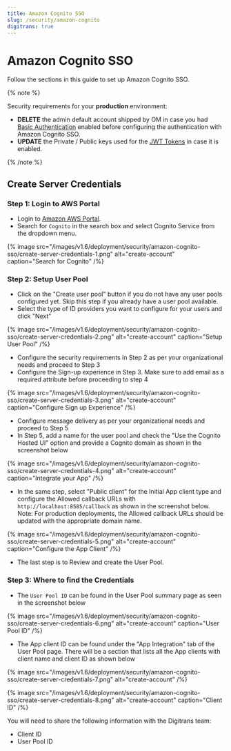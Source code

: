 ```yaml
---
title: Amazon Cognito SSO
slug: /security/amazon-cognito
digitrans: true
---
```


# Amazon Cognito SSO

Follow the sections in this guide to set up Amazon Cognito SSO.

{% note %}

Security requirements for your **production** environment:
- **DELETE** the admin default account shipped by OM in case you had [Basic Authentication](/deployment/security/basic-auth)
  enabled before configuring the authentication with Amazon Cognito SSO.
- **UPDATE** the Private / Public keys used for the [JWT Tokens](/deployment/security/enable-jwt-tokens) in case it is
  enabled.

{% /note %}

## Create Server Credentials

### Step 1: Login to AWS Portal

- Login to [Amazon AWS Portal](https://aws.amazon.com/).
- Search for `Cognito` in the search box and select Cognito Service from the dropdown menu.

{% image src="/images/v1.6/deployment/security/amazon-cognito-sso/create-server-credentials-1.png" alt="create-account" caption="Search for Cognito" /%}

### Step 2: Setup User Pool

- Click on the "Create user pool" button if you do not have any user pools configured yet. Skip this step if you already have a user pool available. 
- Select the type of ID providers you want to configure for your users and click "Next"

{% image src="/images/v1.6/deployment/security/amazon-cognito-sso/create-server-credentials-2.png" alt="create-account" caption="Setup User Pool" /%}

- Configure the security requirements in Step 2 as per your organizational needs and proceed to Step 3 
- Configure the Sign-up experience in Step 3. Make sure to add email as a required attribute before proceeding to step 4

{% image src="/images/v1.6/deployment/security/amazon-cognito-sso/create-server-credentials-3.png" alt="create-account" caption="Configure Sign up Experience" /%}

- Configure message delivery as per your organizational needs and proceed to Step 5
- In Step 5, add a name for the user pool and check the "Use the Cognito Hosted UI" option and provide a Cognito domain as shown in the screenshot below

{% image src="/images/v1.6/deployment/security/amazon-cognito-sso/create-server-credentials-4.png" alt="create-account" caption="Integrate your App" /%}

- In the same step, select "Public client" for the Initial App client type and configure the Allowed callback URLs
  with `http://localhost:8585/callback` as shown in the screenshot below. Note: For production deployments, the Allowed
  callback URLs should be updated with the appropriate domain name.

{% image src="/images/v1.6/deployment/security/amazon-cognito-sso/create-server-credentials-5.png" alt="create-account" caption="Configure the App Client" /%}

- The last step is to Review and create the User Pool.

### Step 3: Where to find the Credentials

- The `User Pool ID` can be found in the User Pool summary page as seen in the screenshot below

{% image src="/images/v1.6/deployment/security/amazon-cognito-sso/create-server-credentials-6.png" alt="create-account" caption="User Pool ID" /%}

- The App client ID can be found under the "App Integration" tab of the User Pool page. There will be a section that
  lists all the App clients with client name and client ID as shown below

{% image src="/images/v1.6/deployment/security/amazon-cognito-sso/create-server-credentials-7.png" alt="create-account" /%}

{% image src="/images/v1.6/deployment/security/amazon-cognito-sso/create-server-credentials-8.png" alt="create-account" caption="Client ID" /%}

You will need to share the following information with the Digitrans team:
- Client ID
- User Pool ID
